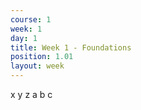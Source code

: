 ```yaml
---
course: 1
week: 1
day: 1
title: Week 1 - Foundations
position: 1.01
layout: week
---
```


x
y
z
a
b
c